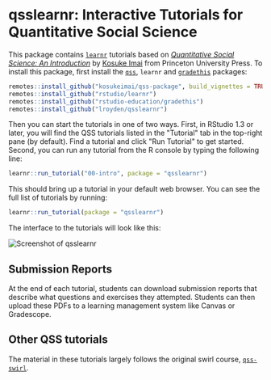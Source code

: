 # qsslearnr: Interactive Tutorials for Quantitative Social Science

This package contains [`learnr`](https://rstudio.github.io/learnr/index.html) tutorials based on [*Quantitative Social Science: An Introduction*](http://qss.princeton.press/) by [Kosuke Imai](https://imai.fas.harvard.edu/) from Princeton University Press. To install this package, first install the [`qss`](https://github.com/kosukeimai/qss-package),  `learnr` and [`gradethis`](https://github.com/rstudio-education/gradethis) packages:

``` r
remotes::install_github("kosukeimai/qss-package", build_vignettes = TRUE)
remotes::install_github("rstudio/learnr")
remotes::install_github("rstudio-education/gradethis")
remotes::install_github("lroyden/qsslearnr")
```

Then you can start the tutorials in one of two ways. First, in RStudio 1.3 or later, you will find the QSS tutorials listed in the "Tutorial" tab in the top-right pane (by default). Find a tutorial and click "Run Tutorial" to get started. Second, you can run any tutorial from the R console by typing the following line: 

``` r
learnr::run_tutorial("00-intro", package = "qsslearnr")
```

This should bring up a tutorial in your default web browser. You can see the full list of tutorials by running:

``` r
learnr::run_tutorial(package = "qsslearnr")
```

The interface to the tutorials will look like this:

![Screenshot of qsslearnr](man/figures/qsslearnr-screenshot.png)


## Submission Reports

At the end of each tutorial, students can download submission reports that describe what questions and exercises they attempted. Students can then upload these PDFs to a learning management system like Canvas or Gradescope. 

## Other QSS tutorials

The material in these tutorials largely follows the original swirl course, [`qss-swirl`](https://github.com/kosukeimai/qss-swirl). 
